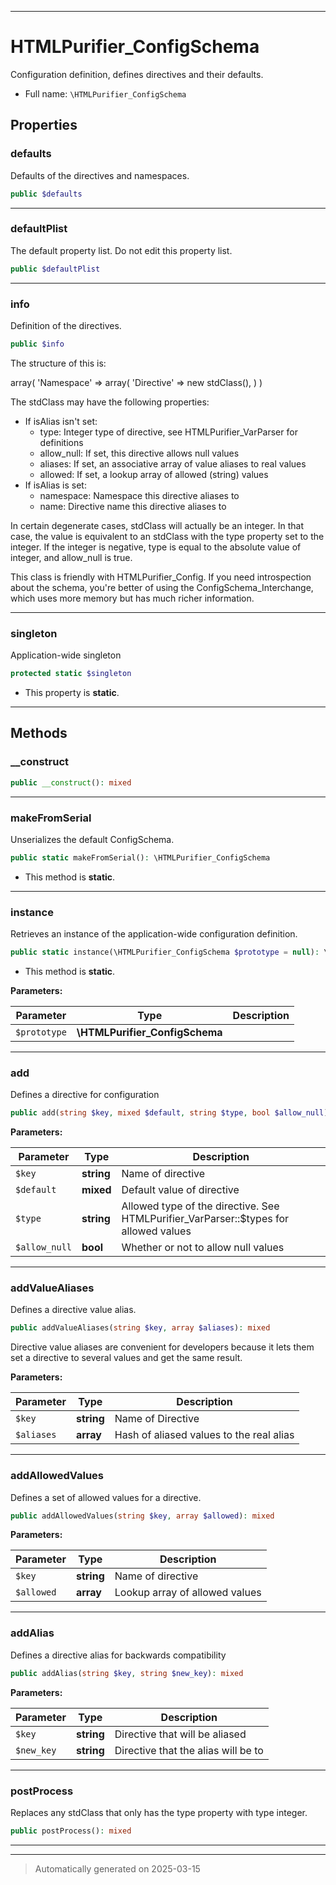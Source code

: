***

# HTMLPurifier_ConfigSchema

Configuration definition, defines directives and their defaults.



* Full name: `\HTMLPurifier_ConfigSchema`



## Properties


### defaults

Defaults of the directives and namespaces.

```php
public $defaults
```






***

### defaultPlist

The default property list. Do not edit this property list.

```php
public $defaultPlist
```






***

### info

Definition of the directives.

```php
public $info
```

The structure of this is:

 array(
     'Namespace' => array(
         'Directive' => new stdClass(),
     )
 )

The stdClass may have the following properties:

 - If isAlias isn't set:
     - type: Integer type of directive, see HTMLPurifier_VarParser for definitions
     - allow_null: If set, this directive allows null values
     - aliases: If set, an associative array of value aliases to real values
     - allowed: If set, a lookup array of allowed (string) values
 - If isAlias is set:
     - namespace: Namespace this directive aliases to
     - name: Directive name this directive aliases to

In certain degenerate cases, stdClass will actually be an integer. In
that case, the value is equivalent to an stdClass with the type
property set to the integer. If the integer is negative, type is
equal to the absolute value of integer, and allow_null is true.

This class is friendly with HTMLPurifier_Config. If you need introspection
about the schema, you're better of using the ConfigSchema_Interchange,
which uses more memory but has much richer information.




***

### singleton

Application-wide singleton

```php
protected static $singleton
```



* This property is **static**.


***

## Methods


### __construct



```php
public __construct(): mixed
```












***

### makeFromSerial

Unserializes the default ConfigSchema.

```php
public static makeFromSerial(): \HTMLPurifier_ConfigSchema
```



* This method is **static**.








***

### instance

Retrieves an instance of the application-wide configuration definition.

```php
public static instance(\HTMLPurifier_ConfigSchema $prototype = null): \HTMLPurifier_ConfigSchema
```



* This method is **static**.




**Parameters:**

| Parameter | Type | Description |
|-----------|------|-------------|
| `$prototype` | **\HTMLPurifier_ConfigSchema** |  |





***

### add

Defines a directive for configuration

```php
public add(string $key, mixed $default, string $type, bool $allow_null): mixed
```








**Parameters:**

| Parameter | Type | Description |
|-----------|------|-------------|
| `$key` | **string** | Name of directive |
| `$default` | **mixed** | Default value of directive |
| `$type` | **string** | Allowed type of the directive. See<br />HTMLPurifier_VarParser::$types for allowed values |
| `$allow_null` | **bool** | Whether or not to allow null values |





***

### addValueAliases

Defines a directive value alias.

```php
public addValueAliases(string $key, array $aliases): mixed
```

Directive value aliases are convenient for developers because it lets
them set a directive to several values and get the same result.






**Parameters:**

| Parameter | Type | Description |
|-----------|------|-------------|
| `$key` | **string** | Name of Directive |
| `$aliases` | **array** | Hash of aliased values to the real alias |





***

### addAllowedValues

Defines a set of allowed values for a directive.

```php
public addAllowedValues(string $key, array $allowed): mixed
```








**Parameters:**

| Parameter | Type | Description |
|-----------|------|-------------|
| `$key` | **string** | Name of directive |
| `$allowed` | **array** | Lookup array of allowed values |





***

### addAlias

Defines a directive alias for backwards compatibility

```php
public addAlias(string $key, string $new_key): mixed
```








**Parameters:**

| Parameter | Type | Description |
|-----------|------|-------------|
| `$key` | **string** | Directive that will be aliased |
| `$new_key` | **string** | Directive that the alias will be to |





***

### postProcess

Replaces any stdClass that only has the type property with type integer.

```php
public postProcess(): mixed
```












***


***
> Automatically generated on 2025-03-15
